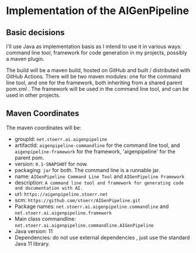 # Implementation of the AIGenPipeline

## Basic decisions

I'll use Java as implementation basis as I intend to use it in various ways: command line tool, framework for code
generation in my projects, possibly a maven plugin.

The build will be a maven build, hosted on GitHub and built / distributed with GitHub Actions.
There will be two maven modules: one for the command line tool, and one for the framework, both inheriting from a shared
parent pom.xml . The framework will be used in the command line tool, and can be used in other projects.

## Maven Coordinates

The maven coordinates will be:

- groupId: `net.stoerr.ai.aigenpipeline`
- artifactId: `aigenpipeline-commandline` for the command line tool, and `aigenpipeline-framework` for the framework,
  'aigenpipeline' for the parent pom.
- version: `0.1-SNAPSHOT` for now.
- packaging: `jar` for both. The command line is a runnable jar.
- name: `AIGenPipeline Command Line Tool` and `AIGenPipeline Framework`
- description: `A command line tool and framework for generating code and documentation with AI.`
- url: `https://aigenpipeline.stoerr.net`
- scm: `https://github.com/stoerr/AIGenPipeline.git`
- Package names: `net.stoerr.ai.aigenpipeline.commandline` and `net.stoerr.ai.aigenpipeline.framework`
- Main class commandline: `net.stoerr.ai.aigenpipeline.commandline.AIGenPipeline`
- Java version: 11
- Dependencies: do not use external dependencies , just use the standard Java 11 library.
